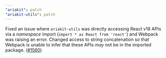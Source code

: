 ```yaml
---
"ariakit": patch
"ariakit-utils": patch
---
```


Fixed an issue where `ariakit-utils` was directly accessing React v18 APIs via a _namespace_ import  (`import * as React from 'react'`) and Webpack was raising an error. Changed access to string concatenation so that Webpack is unable to infer that these APIs _may_ not be in the imported package. ([#1560](https://github.com/ariakit/ariakit/pull/1560))
